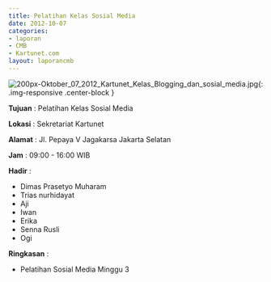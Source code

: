 ```yaml
---
title: Pelatihan Kelas Sosial Media
date: 2012-10-07
categories:
- laporan
- CMB
- Kartunet.com
layout: laporancmb
---
```


![200px-Oktober_07_2012_Kartunet_Kelas_Blogging_dan_sosial_media.jpg](/uploads/200px-Oktober_07_2012_Kartunet_Kelas_Blogging_dan_sosial_media.jpg){: .img-responsive .center-block }


**Tujuan** : Pelatihan Kelas Sosial Media

**Lokasi** : Sekretariat Kartunet

**Alamat** : Jl. Pepaya V Jagakarsa Jakarta Selatan

**Jam** : 09:00 - 16:00 WIB

**Hadir** : 
* Dimas Prasetyo Muharam
* Trias nurhidayat
* Aji
* Iwan
* Erika
* Senna Rusli
* Ogi

**Ringkasan** : 
* Pelatihan Sosial Media Minggu 3
